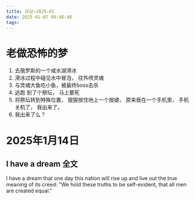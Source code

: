 ```yaml
---
title: 日记—2025-01
date: 2025-01-07 09:48:40
tags:
---
```

# 老做恐怖的梦

1. 去俄罗斯的一个咸水湖滑冰
2. 滑冰过程中碰见水中冒泡， 往外喷灵魂
3. 与灵魂大鱼吃小鱼，被最终boss击杀
4. 逃跑 到了个祭坛， 马上要死
5. 将祭坛转到特殊位置， 狠狠按住地上一个按键， 原来我在一个手机里， 手机关机了， 我出来了。
6. 我出来了么？

# 2025年1月14日

## I have a dream 全文

I have a dream that one day this nation will rise up and live out the true meaning of its creed: "We hold these truths to be self-evident, that all men are created equal."